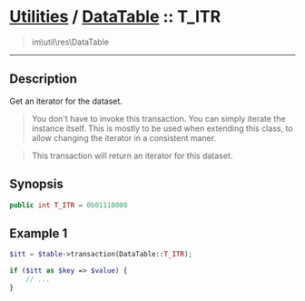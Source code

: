 # [Utilities](util.md) / [DataTable](util-DataTable.md) :: T_ITR
 > im\util\res\DataTable
____

## Description
Get an iterator for the dataset.

 > You don't have to invoke this transaction. You can simply iterate the instance itself. This is mostly to be used when extending this class, to allow changing the iterator in a consistent maner.  

 > This transaction will return an iterator for this dataset.  

## Synopsis
```php
public int T_ITR = 0b01110000
```

## Example 1
```php
$itt = $table->transaction(DataTable::T_ITR);

if ($itt as $key => $value) {
    // ...
}
```
